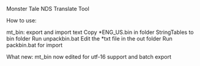 Monster Tale NDS Translate Tool

How to use: 

mt_bin: export and import text
Copy *ENG_US.bin in folder StringTables to bin folder
Run unpackbin.bat
Edit the *txt file in the out folder
Run packbin.bat for import

What new: mt_bin now edited for utf-16 support and batch export

